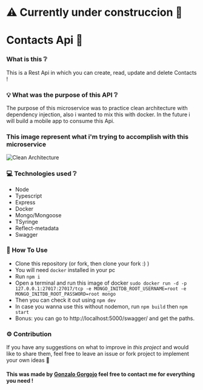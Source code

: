 # :warning: Currently under construccion :construction_worker:

# Contacts Api :green_book:

### What is this :grey_question:

This is a Rest Api in which you can create, read, update and delete Contacts !

### :bulb: What was the purpose of this API :grey_question:

The purpose of this microservice was to practice clean architecture with dependency injection, also i wanted to mix this with docker.
In the future i will build a mobile app to consume this Api.

### This image represent what i'm trying to accomplish with this microservice

![Clean Architecture](https://huongdanjava.com/wp-content/uploads/2020/10/Clean-Architecture.png "Clean Architecture")

### :computer: Technologies used :grey_question:

- Node
- Typescript
- Express
- Docker
- Mongo/Mongoose
- TSyringe
- Reflect-metadata
- Swagger

### :wrench: How To Use

- Clone this repository (or fork, then clone your fork :) )
- You will need `docker` installed in your pc
- Run `npm i`
- Open a terminal and run this image of docker `sudo docker run -d -p 127.0.0.1:27017:27017/tcp -e MONGO_INITDB_ROOT_USERNAME=root -e MONGO_INITDB_ROOT_PASSWORD=root mongo`
- Then you can check it out using `npm dev`
- In case you wanna use this without nodemon, run `npm build` then `npm start`
- Bonus: you can go to http://localhost:5000/swagger/ and get the paths.

### :gear: Contribution

If you have any suggestions on what to improve in <em>this project</em> and would like to share them, feel free to leave an issue or fork project to implement your own ideas :slightly_smiling_face:

#### This was made by [Gonzalo Gorgojo](https://www.linkedin.com/in/gonzalogorgojo/) feel free to contact me for everything you need !
